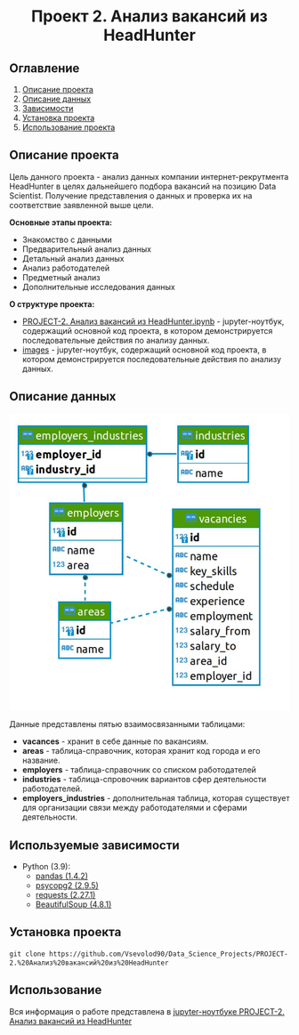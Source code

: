 
# <center> Проект 2. Анализ вакансий из HeadHunter </center>
## Оглавление
1. [Описание проекта](#Описание-проекта)
2. [Описание данных](#Описание-данных)
3. [Зависимости](#Используемые-зависимости)
4. [Установка проекта](#Установка-проекта)
5. [Использование проекта](#Использование)

## Описание проекта

Цель данного проекта - анализ данных компании интернет-рекрутмента HeadHunter в целях дальнейшего подбора вакансий на позицию Data Scientist. Получение представления о данных и проверка их на соответствие заявленной выше цели.

**Основные этапы проекта:**
* Знакомство с данными
* Предварительный анализ данных
* Детальный анализ данных
* Анализ работодателей
* Предметный анализ
* Дополнительные исследования данных

**О структуре проекта:**

* [PROJECT-2. Анализ вакансий из HeadHunter.ipynb](./PROJECT-2.%20Анализ%20вакансий%20из%20HeadHunter.ipynb) - jupyter-ноутбук, содержащий основной код проекта, в котором демонстрируется последовательные действия по анализу данных.
* [images](./images) - jupyter-ноутбук, содержащий основной код проекта, в котором демонстрируется последовательные действия по анализу данных.


## Описание данных


![](./images/sheme.jpg)

Данные представлены пятью взаимосвязанными таблицами:
* **vacances** - хранит в себе данные по вакансиям.
* **areas** - таблица-справочник, которая хранит код города и его название.
* **employers** - таблица-справочник со списком работодателей
* **industries** - таблица-спровочник вариантов сфер деятельности работодателей.
* **employers_industries** - дополнительная таблица, которая существует для организации связи между работодателями и сферами деятельности.

## Используемые зависимости
* Python (3.9):
    * [pandas (1.4.2)](https://pandas.pydata.org)
    * [psycopg2 (2.9.5)](https://www.psycopg.org)
    * [requests (2.27.1)](https://requests.readthedocs.io/en/latest/)
    * [BeautifulSoup (4.8.1)](https://beautiful-soup-4.readthedocs.io/en/latest/)

## Установка проекта

```
git clone https://github.com/Vsevolod90/Data_Science_Projects/PROJECT-2.%20Анализ%20вакансий%20из%20HeadHunter
```

## Использование
Вся информация о работе представлена в [jupyter-ноутбуке PROJECT-2. Анализ вакансий из HeadHunter](./PROJECT-2.%20Анализ%20вакансий%20из%20HeadHunter.ipynb)
